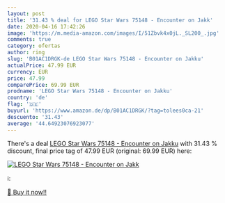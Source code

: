 ```yaml
---
layout: post
title: '31.43 % deal for LEGO Star Wars 75148 - Encounter on Jakk'
date: 2020-04-16 17:42:26
image: 'https://m.media-amazon.com/images/I/51Zbvk4x0jL._SL200_.jpg'
comments: true
category: ofertas
author: ring
slug: 'B01AC1DRGK-de LEGO Star Wars 75148 - Encounter on Jakku'
actualPrice: 47.99 EUR
currency: EUR
price: 47.99
comparePrice: 69.99 EUR
prodname: 'LEGO Star Wars 75148 - Encounter on Jakku'
country: 'de'
flag: '🇩🇪'
buyurl: 'https://www.amazon.de/dp/B01AC1DRGK/?tag=tolees0ca-21'
descuento: '31.43'
average: '44.64923076923077'
---
```


There's a deal [LEGO Star Wars 75148 - Encounter on Jakku](https://www.amazon.de/dp/B01AC1DRGK/?tag=tolees0ca-21)  with  31.43 % discount, final price tag of  47.99 EUR (original: 69.99 EUR) here:

[![LEGO Star Wars 75148 - Encounter on Jakk](https://m.media-amazon.com/images/I/51Zbvk4x0jL._SL200_.jpg)](https://www.amazon.de/dp/B01AC1DRGK/?tag=tolees0ca-21)

ℹ️:


[🛒 Buy it now!!](https://www.amazon.de/dp/B01AC1DRGK/?tag=tolees0ca-21)
